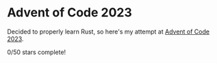 # Advent of Code 2023

Decided to properly learn Rust, so here's my attempt at [Advent of Code 2023](https://adventofcode.com/2023).

0/50 stars complete!

